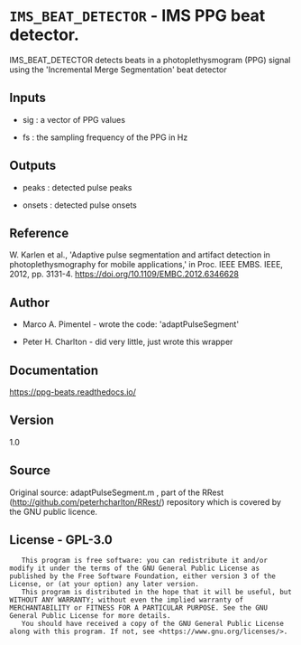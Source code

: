 # `IMS_BEAT_DETECTOR` - IMS PPG beat detector.
IMS_BEAT_DETECTOR detects beats in a photoplethysmogram (PPG) signal
using the 'Incremental Merge Segmentation' beat detector

##  Inputs
+   sig : a vector of PPG values
    
+   fs  : the sampling frequency of the PPG in Hz
    
##  Outputs
+   peaks : detected pulse peaks
    
+   onsets : detected pulse onsets
    
##  Reference
W. Karlen et al., 'Adaptive pulse segmentation and artifact detection in photoplethysmography for mobile applications,' in Proc. IEEE EMBS. IEEE, 2012, pp. 3131-4. <https://doi.org/10.1109/EMBC.2012.6346628>

##  Author
+   Marco A. Pimentel - wrote the code: 'adaptPulseSegment'
    
+   Peter H. Charlton - did very little, just wrote this wrapper
    
##  Documentation
<https://ppg-beats.readthedocs.io/>

##  Version
1.0

##  Source
Original source: adaptPulseSegment.m , part of the RRest (<http://github.com/peterhcharlton/RRest/>) repository which is covered by the GNU public licence.

##  License - GPL-3.0
       This program is free software: you can redistribute it and/or modify it under the terms of the GNU General Public License as published by the Free Software Foundation, either version 3 of the License, or (at your option) any later version.
       This program is distributed in the hope that it will be useful, but WITHOUT ANY WARRANTY; without even the implied warranty of MERCHANTABILITY or FITNESS FOR A PARTICULAR PURPOSE. See the GNU General Public License for more details.
       You should have received a copy of the GNU General Public License along with this program. If not, see <https://www.gnu.org/licenses/>.
